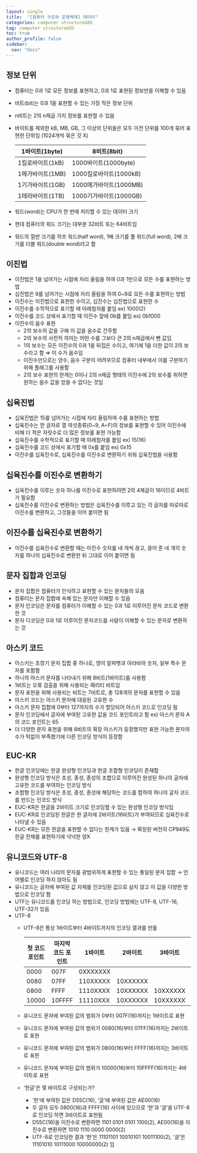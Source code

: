 ```yaml
---
layout: single
title:  "[컴퓨터 구조와 운영체제] 데이터"
categories: computer structure&OS
tag: computer structure&OS
toc: true
author_profile: false
sidebar:
  nav: "docs"
---
```



## 정보 단위

- 컴퓨터는 0과 1로 모든 정보를 표현하고, 0과 1로 표현된 정보만을 이해할 수 있음
- 비트(bit)는 0과 1을 표현할 수 있는 가장 작은 정보 단위
- n비트는 2의 n제곱 가지 정보를 표현할 수 있음
- 바이트를 제외한 kB, MB, GB, 그 이상의 단위들은 모두 이전 단위를 100개 묶어 표현한 단위임 (1024개씩 묶은 것 X)
    
    
    | 1바이트(1byte) | 8비트(8bit) |
    | --- | --- |
    | 1킬로바이트(1kB) | 1000바이트(1000byte) |
    | 1메가바이트(1MB) | 1000킬로바이트(1000kB) |
    | 1기가바이트(1GB) | 1000메가바이트(1000MB) |
    | 1테라바이트(1TB) | 1000기가바이트(1000GB) |
- 워드(word)는 CPU가 한 번에 처리할 수 있는 데이터 크기
- 현대 컴퓨터의 워드 크기는 대부분 32비트 또는 64비트임
- 워드의 절반 크기를 하프 워드(half word), 1배 크기를 풀 워드(full word), 2배 크기를 더블 워드(double word)라고 함

## 이진법

- 이진법은 1을 넘어가는 시점에 자리 올림을 하여 0과 1만으로 모든 수를 표현하는 방법
- 십진법은 9를 넘어가는 시점에 자리 올림을 하여 0~9로 모든 수를 표현하는 방법
- 이진수는 이진법으로 표현한 수이고, 십진수는 십진법으로 표현한 수
- 이진수를 수학적으로 표기할 때 아래첨자를 붙임   ex) 1000(2)
- 이진수를 코드 상에서 표기할 때 이진수 앞에 0b를 붙임   ex) 0b1000
- 이진수의 음수 표현
    - 2의 보수의 값을 구해 이 값을 음수로 간주함
    - 2의 보수의 사전적 의미는 어떤 수를 그보다 큰 2의 n제곱에서 뺀 값임
    - 1의 보수는 모든 이진수의 0과 1을 뒤집은 수이고, 여기에 1을 더한 값이 2의 보수라고 함 ⇒ 이 수가 음수임
    - 이진수만으로는 양수, 음수 구분이 어려우므로 컴퓨터 내부에서 이를 구분하기 위해 플래그를 사용함
    - 2의 보수 표현의 한계는 0이나 2의 n제곱 형태의 이진수에 2의 보수를 취하면 원하는 음수 값을 얻을 수 없다는 것임

## 십육진법

- 십육진법은 15를 넘어가는 시접에 자리 올림하여 수를 표현하는 방법
- 십육진수는 한 글자로 열 여섯종류(0~9, A~F)의 정보를 표현할 수 있어 이진수에 비해 더 적은 자릿수로 더 많은 정보를 표현 가능함
- 십육진수를 수학적으로 표기할 때 아래첨자를 붙임   ex) 15(16)
- 십육진수를 코드 상에서 표기할 때 0x를 붙임    ex) 0x15
- 이진수를 십육진수로, 십육진수를 이진수로 변환하기 쉬워 십육진법을 사용함

## 십육진수를 이진수로 변환하기

- 십육진수를 이루는 숫자 하나를 이진수로 표현하려면 2의 4제곱이 16이므로 4비트가 필요함
- 십육진수를 이진수로 변환하는 방법은 십육진수를 이루고 있는 각 글자를 따로따로 이진수를 변환하고, 그것들을 이어 붙이면 됨

## 이진수를 십육진수로 변환하기

- 이진수를 십육진수로 변환할 때는 이진수 숫자를 네 개씩 끊고, 끊어 준 네 개의 숫자를 하나의 십육진수로 변환한 뒤 그대로 이어 붙이면 됨

## 문자 집합과 인코딩

- 문자 집합은 컴퓨터가 인식하고 표현할 수 있는 문자들의 모음
- 컴퓨터는 문자 집합에 속해 있는 문자만 이해할 수 있음
- 문자 인코딩은 문자를 컴퓨터가 이해할 수 있는 0과 1로 이루어진 문자 코드로 변환한 것
- 문자 디코딩은 0과 1로 이루어진 문자코드를 사람이 이해할 수 있는 문자로 변환하는 것

## 아스키 코드

- 아스키는 초창기 문자 집합 중 하나로, 영어 알파벳과 아라비아 숫자, 일부 특수 문자를 포함함
- 하나의 아스키 문자를 나타내기 위해 8비트(1바이트)를 사용함
- 1비트는 오류 검출을 위해 사용되는 패리티 비트임
- 문자 표현을 위해 사용되는 비트는 7비트로, 총 128개의 문자를 표현할 수 있음
- 아스키 코드는 아스키 문자에 대응된 고유한 수
- 아스키 문자 집합에 0부터 127까지의 수가 할당되어 아스키 코드로 인코딩 됨
- 문자 인코딩에서 글자에 부여된 고유한 값을 코드 포인트라고 함   ex) 아스키 문자 A의 코드 포인트는 65
- 더 다양한 문자 표현을 위해 8비트의 확장 아스키가 등장했지만 표현 가능한 문자의 수가 턱없이 부족했기에 다른 인코딩 방식이 등장함

## EUC-KR

- 한글 인코딩에는 한글 완성형 인코딩과 한글 조합형 인코딩이 존재함
- 완성형 인코딩 방식은 초성, 중성, 종성의 조합으로 이루어진 완성된 하나의 글자에 고유한 코드를 부여하는 인코딩 방식
- 조합형 인코딩 방식은 초성, 중성, 종성에 해당하는 코드를 합하여 하나의 글자 코드를 만드는 인코드 방식
- EUC-KR은 한글을 2바이트 크기로 인코딩할 수 있는 완성형 인코딩 방식임
- EUC-KR로 인코딩된 한글은 한 글자에 2바이트(16비트)가 부여되므로 십육진수로 나타낼 수 있음
- EUC-KR는 모든 한글을 표현할 수 없다는 한계가 있음 → 확장된 버전의 CP949도 한글 전체를 표현하기에 넉넉한 양X

## 유니코드와 UTF-8

- 유니코드는 여러 나라의 문자를 광범위하게 표현할 수 있는 통일된 문자 집합 → 언어별로 인코딩 하지 않아도 됨
- 유니코드는 글자에 부여된 값 자체를 인코딩된 값으로 삼지 않고 이 값을 다양한 방법으로 인코딩 함
- UTF는 유니코드를 인코딩 하는 방법으로, 인코딩 방법에는 UTF-8, UTF-16, UTF-32가 있음
- UTF-8
    - UTF-8은 통상 1바이트부터 4바이트까지의 인코딩 결과를 만듦
        
        
        | 첫 코드 포인트 | 마지막 코드 포인트 | 1바이트 | 2바이트 | 3바이트 | 4바이트 |
        | --- | --- | --- | --- | --- | --- |
        | 0000 | 007F | 0XXXXXXX |  |  |  |
        | 0080 | 07FF | 110XXXXX | 10XXXXXX |  |  |
        | 0800 | FFFF | 1110XXXX | 10XXXXXX | 10XXXXXX |  |
        | 10000 | 10FFFF | 11110XXX | 10XXXXXX | 10XXXXXX | 10XXXXXX |
    - 유니코드 문자에 부여된 값의 범위가 0부터 007F(16)까지는 1바이트로 표현
    - 유니코드 문자에 부여된 값의 범위가 0080(16)부터 07FF(16)까지는 2바이트로 표현
    - 유니코드 문자에 부여된 값의 범위가 0800(16)부터 FFFF(16)까지는 3바이트로 표현
    - 유니코드 문자에 부여된 값의 범위가 10000(16)부터 10FFFF(16)까지는 4바이트로 표현
    - ‘한글’은 몇 바이트로 구성되는가?
        - ‘한’에 부여된 값은 D55C(16), ‘글’에 부여된 값은 AE00(16)
        - 두 글자 모두 0800(16)과 FFFF(16) 사이에 있으므로 ‘한’과 ‘글’을 UTF-8로 인코딩 하면 3바이트로 표현됨
        - D55C(16)을 이진수로 변환하면 1101 0101 0101 1100(2), AE00(16)을 이진수로 변환하면 1010 1110 0000 0000(2)
        - UTF-8로 인코딩한 결과 ‘한’은 11101101 10010101 10011100(2), ‘글’은 11101010 10111000 10000000(2) 임
